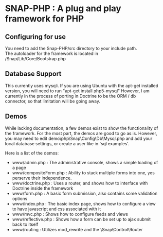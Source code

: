 SNAP-PHP : A plug and play framework for PHP
==================================================

Configuring for use
--------------------------------------
You need to add the Snap-PHP/src directory to your include path.  
The autoloader for the framework is located in /Snap/Lib/Core/Bootstrap.php

Database Support 
--------------------------------------
This currently uses mysqli.  If you are using Ubuntu with the apt-get installed version, you will need to run "apt-get install php5-mysql"
However, I am currently in the process of porting in Doctrine to be the ORM / db connector, so that limitation will be going away.

Demos
--------------------------------------
While lacking documentation, a few demos exist to show the functionality of the framework.  For the most part, the demos are good to go as is.
However, you may need to edit demo\php\Snap\Config\Db\Mysql.php and add your local database settings, or create a user like in 'sql examples'.

Here is a list of the demos:
- www/admin.php         : The administrative console, shows a simple loading of a page
- www/compositeForm.php : Ability to stack multiple forms into one, yes perserve their independence.
- www/doctrine.php      : Uses a router, and shows how to interface with Doctrine inside the framework
- www/form.php          : A basic form submission, also contains some validation options
- www/index.php         : The basic index page, shows how to configure a view to have javascript and css associated with it
- www/mvc.php           : Shows how to configure feeds and views
- www/reflective.php    : Shows how a form can be set up to ajax submit back to itself
- www/routing           : Utilizes mod_rewrite and the \Snap\Control\Router
